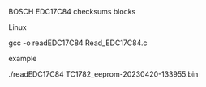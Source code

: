 BOSCH EDC17C84 checksums blocks

Linux 

gcc -o readEDC17C84 Read_EDC17C84.c

example

./readEDC17C84 TC1782_eeprom-20230420-133955.bin


